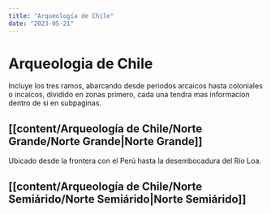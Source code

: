 ```yaml
---
title: "Arqueología de Chile"
date: "2023-05-21"
---
```


# Arqueologia de Chile
Incluye los tres ramos, abarcando desde periodos arcaicos hasta coloniales o incaicos, dividido en zonas primero, cada una tendra mas informacion dentro de si en subpaginas.

## [[content/Arqueología de Chile/Norte Grande/Norte Grande|Norte Grande]]
Ubicado desde la frontera con el Perú hasta la desembocadura del Río Loa.

## [[content/Arqueología de Chile/Norte Semiárido/Norte Semiárido|Norte Semiárido]]
